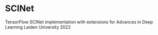 # SCINet
TensorFlow SCINet implementation with extensions for Advances in Deep Learning Leiden University 2022
